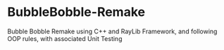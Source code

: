 # BubbleBobble-Remake
Bubble Bobble Remake using C++ and RayLib Framework, and following OOP rules, with associated Unit Testing
